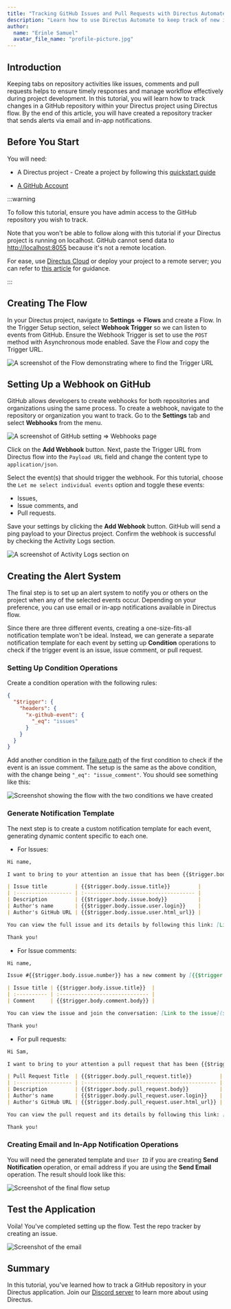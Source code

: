 ```yaml
---
title: "Tracking GitHub Issues and Pull Requests with Directus Automate"
description: "Learn how to use Directus Automate to keep track of new issues, pull requests, and comments in a GitHub repository."
author:
  name: "Erinle Samuel"
  avatar_file_name: "profile-picture.jpg"
---
```


## Introduction

Keeping tabs on repository activities like issues, comments and pull requests helps to ensure timely responses and manage workflow effectively during project development.
In this tutorial, you will learn how to track changes in a GitHub repository within your Directus project using Directus flow. By the end of this article, you will have created a repository tracker that sends alerts via email and in-app notifications.

## Before You Start

You will need:

- A Directus project - Create a project by following this [quickstart guide](https://docs.directus.io/getting-started/quickstart.html)

- [A GitHub Account](https://github.com/signup)

:::warning

To follow this tutorial, ensure you have admin access to the GitHub repository you wish to track.

Note that you won't be able to follow along with this tutorial if your Directus project is running on localhost. GitHub cannot send data to [http://localhost:8055](http://localhost:8055) because it's not a remote location.

For ease, use [Directus Cloud](https://directus.cloud/) or deploy your project to a remote server; you can refer to [this article](https://docs.directus.io/blog/deploying-directus-to-aws-ec2-with-docker.html) for guidance.

:::

## Creating The Flow

In your Directus project, navigate to **Settings** => **Flows** and create a Flow. In the Trigger Setup section, select **Webhook Trigger** so we can listen to events from GitHub. Ensure the Webhook Trigger is set to use the `POST` method with Asynchronous mode enabled. Save the Flow and copy the Trigger URL.

![A screenshot of the Flow demonstrating where to find the Trigger URL](flow_setup.png)

## Setting Up a Webhook on GitHub

GitHub allows developers to create webhooks for both repositories and organizations using the same process. To create a webhook, navigate to the repository or organization you want to track. Go to the **Settings** tab and select **Webhooks** from the menu.

![A screenshot of GitHub setting => Webhooks page](github_webhook_page.png)

Click on the **Add Webhook** button. Next, paste the Trigger URL from Directus flow into the `Payload URL` field and change the content type to `application/json`.

Select the event(s) that should trigger the webhook. For this tutorial, choose the `Let me select individual events` option and toggle these events:

- Issues,
- Issue comments, and
- Pull requests.

Save your settings by clicking the **Add Webhook** button. GitHub will send a ping payload to your Directus project. Confirm the webhook is successful by checking the Activity Logs section.

![A screenshot of Activity Logs section on](github_ping.png)

## Creating the Alert System

The final step is to set up an alert system to notify you or others on the project when any of the selected events occur. Depending on your preference, you can use email or in-app notifications available in Directus flow.

Since there are three different events, creating a one-size-fits-all notification template won't be ideal. Instead, we can generate a separate notification template for each event by setting up **Condition** operations to check if the trigger event is an issue, issue comment, or pull request.

### Setting Up Condition Operations

Create a condition operation with the following rules:

```json
{
  "$trigger": {
    "headers": {
      "x-github-event": {
        "_eq": "issues"
      }
    }
  }
}
```

Add another condition in the [failure path](https://docs.directus.io/app/flows.html) of the first condition to check if the event is an issue comment. The setup is the same as the above condition, with the change being `"_eq": "issue_comment"`. You should see something like this:

![Screenshot showing the flow with the two conditions we have created](conditionals_in_flow.png)

### Generate Notification Template

The next step is to create a custom notification template for each event, generating dynamic content specific to each one.

- For Issues:

```md
Hi name,

I want to bring to your attention an issue that has been {{$trigger.body.action}} on the GitHub repository.

| Issue title         | {{$trigger.body.issue.title}}         |
| :------------------ | :------------------------------------ |
| Description         | {{$trigger.body.issue.body}}          |
| Author's name       | {{$trigger.body.issue.user.login}}    |
| Author's GitHub URL | {{$trigger.body.issue.user.html_url}} |

You can view the full issue and its details by following this link: [Link to the issue]($trigger.body.issue.html_url).

Thank you!
```

- For Issue comments:

```md
Hi name,

Issue #{{$trigger.body.issue.number}} has a new comment by [{{$trigger.body.comment.user.login}}]({{$trigger.body.comment.user.html_url}})

| Issue title | {{$trigger.body.issue.title}}  |
| :---------- | :----------------------------- |
| Comment     | {{$trigger.body.comment.body}} |

You can view the issue and join the conversation: [Link to the issue]($trigger.body.issue.html_url).

Thank you!
```

- For pull requests:

```md
Hi Sam,

I want to bring to your attention a pull request that has been {{$trigger.body.action}} on the GitHub repository.

| Pull Request Title  | {{$trigger.body.pull_request.title}}         |
| :------------------ | :------------------------------------------- |
| Description         | {{$trigger.body.pull_request.body}}          |
| Author's name       | {{$trigger.body.pull_request.user.login}}    |
| Author's GitHub URL | {{$trigger.body.pull_request.user.html_url}} |

You can view the pull request and its details by following this link: [Link to pull request]($trigger.body.pull_request.html_url).

Thank you!
```

### Creating Email and In-App Notification Operations

You will need the generated template and `User ID` if you are creating **Send Notification** operation, or email address if you are using the **Send Email** operation. The result should look like this:

![Screenshot of the final flow setup](final_flow.png)

## Test the Application

Voila! You've completed setting up the flow. Test the repo tracker by creating an issue.

![Screenshot of the email](test_result.png)

## Summary

In this tutorial, you've learned how to track a GitHub repository in your Directus application. Join our [Discord server](https://directus.chat/) to learn more about using Directus.
